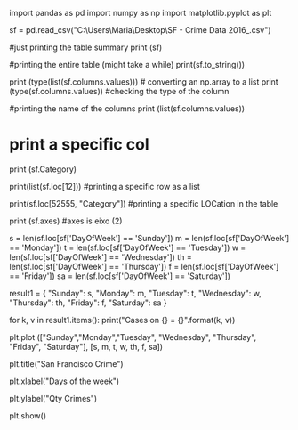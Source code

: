 import pandas as pd
import numpy as np
import matplotlib.pyplot as plt

sf = pd.read_csv("C:\\Users\\Maria\\Desktop\\SF - Crime Data 2016_.csv")

#just printing the table summary
print (sf)

#printing the entire table (might take a while)
print(sf.to_string())


print (type(list(sf.columns.values))) # converting an np.array to a list
print (type(sf.columns.values)) #checking the type of the column

#printing the name of the columns
print (list(sf.columns.values))

# print a specific col
print (sf.Category)

print(list(sf.loc[12])) #printing a specific row as a list

print(sf.loc[52555, "Category"]) #printing a specific LOCation in the table

print (sf.axes) #axes is eixo (2)

s = len(sf.loc[sf['DayOfWeek'] == 'Sunday'])
m = len(sf.loc[sf['DayOfWeek'] == 'Monday'])
t = len(sf.loc[sf['DayOfWeek'] == 'Tuesday'])
w = len(sf.loc[sf['DayOfWeek'] == 'Wednesday'])
th = len(sf.loc[sf['DayOfWeek'] == 'Thursday'])
f = len(sf.loc[sf['DayOfWeek'] == 'Friday'])
sa = len(sf.loc[sf['DayOfWeek'] == 'Saturday'])

result1 = {
    "Sunday": s,
    "Monday": m,
    "Tuesday": t,
    "Wednesday": w,
    "Thursday": th,
    "Friday": f,
    "Saturday": sa
}


for k, v in result1.items():
    print("Cases on {} = {}".format(k, v))

plt.plot (["Sunday","Monday","Tuesday", "Wednesday", "Thursday", "Friday", "Saturday"], [s, m, t, w, th, f, sa])

plt.title("San Francisco Crime")

plt.xlabel("Days of the week")

plt.ylabel("Qty Crimes")

plt.show()


